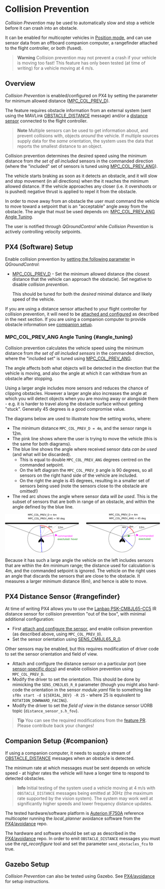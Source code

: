 # Collision Prevention

*Collision Prevention* may be used to automatically slow and stop a vehicle before it can crash into an obstacle.

It can be enabled for multicopter vehicles in [Position mode](../flight_modes/position_mc.md), and can use sensor data from an offboard companion computer, a rangefinder attached to the flight controller, or both (fused).

> **Warning** Collision prevention may not prevent a crash if your vehicle is moving too fast!
  This feature has only been tested (at time of writing) for a vehicle moving at 4 m/s.


## Overview

*Collision Prevention* is enabled/configured on PX4 by setting the parameter for minimum allowed distance ([MPC_COL_PREV_D](../advanced_config/parameter_reference.md#MPC_COL_PREV_D)).

The feature requires obstacle information from an external system (sent using the MAVLink [OBSTACLE_DISTANCE](https://mavlink.io/en/messages/common.html#OBSTACLE_DISTANCE) message) and/or a [distance sensor](../sensor/rangefinders.md) connected to the flight controller.

> **Note** Multiple sensors can be used to get information about, and prevent collisions with, objects *around* the vehicle. 
  If multiple sources supply data for the *same* orientation, the system uses the data that reports the smallest distance to an object.

Collision prevention determines the desired speed using the minimum distance from *the set of all included* sensors in the commanded direction (where the "included" set of sensors is tuned using [MPC_COL_PREV_ANG](#angle_tuning)).

The vehicle starts braking as soon as it detects an obstacle, and it will slow and stop movement (in all directions) when the it reaches the minimum allowed distance.
If the vehicle approaches any closer (i.e. it overshoots or is pushed) negative thrust is applied to repel it from the obstacle.

In order to move away from an obstacle the user must command the vehicle to move toward a setpoint that is an "acceptable" angle away from the obstacle.
The angle that must be used depends on: [MPC_COL_PREV_ANG Angle Tuning](#angle_tuning).


The user is notified through *QGroundControl* while *Collision Prevention* is actively controlling velocity setpoints.


## PX4 (Software) Setup

Enable collision prevention by [setting the following parameter](../advanced_config/parameters.md) in *QGroundControl*:

* [MPC_COL_PREV_D](../advanced_config/parameter_reference.md#MPC_COL_PREV_D) - Set the minimum allowed distance (the closest distance that the vehicle can approach the obstacle).
  Set negative to disable *collision prevention*.

  This should be tuned for both the *desired* minimal distance and likely speed of the vehicle.

If you are using a distance sensor attached to your flight controller for collision prevention, it will need to be [attached and configured](#rangefinder) as described in the next section.
If you are using a companion computer to provide obstacle information see [companion setup](#companion).

### MPC_COL_PREV_ANG Angle Tuning {#angle_tuning}

Collision prevention calculates the vehicle speed using the minimum distance from *the set of all included sensors* in the commanded direction, where the "included set" is tuned using [MPC_COL_PREV_ANG](../advanced_config/parameter_reference.md#MPC_COL_PREV_ANG).

The angle affects both what objects will be detected in the direction that the vehicle is moving, and also the angle at which it can withdraw from an obstacle after stopping.

Using a larger angle includes more sensors and reduces the chance of clipping obstacles.
However a larger angle also increases the angle at which you will detect objects when you are moving away or alongside them - e.g. it is harder to travel along the obstacle surface without getting "stuck".
Generally 45 degrees is a good compromise value.

The diagrams below are used to illustrate how the setting works, where:
- The minimum distance `MPC_COL_PREV_D = 4m`, and the sensor range is 12m.
- The pink line shows where the user is trying to move the vehicle (this is the same for both diagrams).
- The blue line shows the angle where received sensor data *can be used* (and what will be discarded).
  - This is equal to double `MPC_COL_PREV_ANG` degrees centred on the commanded setpoint.
  - On the left diagram the `MPC_COL_PREV_D` angle is 90 degrees, so all sensors on the right hand side of the vehicle are included.
  - On the right the angle is 45 degrees, resulting in a smaller set of sensors being used (note the sensors close to the obstacle are omitted!)
- The red arc shows the angle where sensor data *will be used*.
  This is the subset of sensors that are both in range of an obstacle, and within the angle defined by the blue line.

![MPC_COL_PREV_ANG image](../../assets/computer_vision/collision_prevention_angle.png)

Because it has such a large angle the vehicle on the left includes sensors that are within the 4m minimum range; the distance used for calculation is 4m, and the commanded setpoint is ignored. 
The vehicle on the right uses an angle that discards the sensors that are close to the obstacle.
It measures a larger minimum distance (6m), and hence is able to move.


## PX4 Distance Sensor {#rangefinder}

At time of writing PX4 allows you to use the [Lanbao PSK-CM8JL65-CC5](../sensor/cm8jl65_ir_distance_sensor.md) IR distance sensor for collision prevention "out of the box", with minimal additional configuration:
- First [attach and configure the sensor](../sensor/cm8jl65_ir_distance_sensor.md), and enable collision prevention (as described above, using `MPC_COL_PREV_D`).
- Set the sensor orientation using [SENS_CM8JL65_R_0](../advanced_config/parameter_reference.md#SENS_CM8JL65_R_0).

<!-- ROTATION_FORWARD_FACING - Does it matter what angles? - ie is collision prevention active in 3 D? -->

Other sensors may be enabled, but this requires modification of driver code to set the sensor orientation and field of view.
- Attach and configure the distance sensor on a particular port (see [sensor-specific docs](../sensor/rangefinders.md)) and enable collision prevention using `MPC_COL_PREV_D`.
- Modify the driver to set the orientation. 
  This should be done by mimicking the `SENS_CM8JL65_R_0` parameter (though you might also hard-code the orientation in the sensor *module.yaml* file to something like `sf0x start -d ${SERIAL_DEV} -R 25` - where 25 is equivalent to `ROTATION_DOWNWARD_FACING`).
- Modify the driver to set the *field of view* in the distance sensor UORB topic (`distance_sensor_s.h_fov`).

> **Tip** You can see the required modifications from the [feature PR](https://github.com/PX4/Firmware/pull/12179). 
  Please contribute back your changes!
  

## Companion Setup {#companion}

If using a companion computer, it needs to supply a stream of [OBSTACLE_DISTANCE](https://mavlink.io/en/messages/common.html#OBSTACLE_DISTANCE) messages when an obstacle is detected.

The minimum rate at which messages *must* be sent depends on vehicle speed - at higher rates the vehicle will have a longer time to respond to detected obstacles.

> **Info** Initial testing of the system used a vehicle moving at 4 m/s with `OBSTACLE_DISTANCE` messages being emitted at 30Hz (the maximum rate supported by the vision system).
  The system may work well at significantly higher speeds and lower frequency distance updates. 

The tested hardware/software platform is [Auterion IF750A](https://auterion.com/if750a/) reference multicopter running the *local_planner* avoidance software from the [PX4/avoidance](https://github.com/PX4/avoidance#obstacle-detection-and-avoidance) repo.

The hardware and software should be set up as described in the [PX4/avoidance](https://github.com/PX4/avoidance#obstacle-detection-and-avoidance) repo.
In order to emit `OBSTACLE_DISTANCE` messages you must use the *rqt_reconfigure* tool and set the parameter `send_obstacles_fcu` to true. 


## Gazebo Setup

*Collision Prevention* can also be tested using Gazebo.
See [PX4/avoidance](https://github.com/PX4/avoidance#obstacle-detection-and-avoidance) for setup instructions.

<!-- PR companion collision prevention (initial): https://github.com/PX4/Firmware/pull/10785 -->
<!-- PR for FC sensor collision prevention: https://github.com/PX4/Firmware/pull/12179 -->


